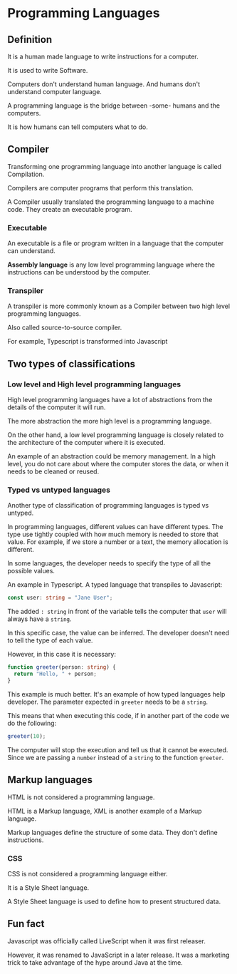 # Programming Languages

## Definition

It is a human made language to write instructions for a computer.

It is used to write Software.

Computers don't understand human language. And humans don't understand computer language.

A programming language is the bridge between -some- humans and the computers.

It is how humans can tell computers what to do.

## Compiler

Transforming one programming language into another language is called Compilation.

Compilers are computer programs that perform this translation.

A Compiler usually translated the programming language to a machine code. They create an executable program.

### Executable

An executable is a file or program written in a language that the computer can understand.

**Assembly language** is any low level programming language where the instructions can be understood by the computer.

### Transpiler

A transpiler is more commonly known as a Compiler between two high level programming languages.

Also called source-to-source compiler.

For example, Typescript is transformed into Javascript

## Two types of classifications

### Low level and High level programming languages

High level programming languages have a lot of abstractions from the details of the computer it will run.

The more abstraction the more high level is a programming language.

On the other hand, a low level programming language is closely related to the architecture of the computer where it is executed.

An example of an abstraction could be memory management. In a high level, you do not care about where the computer stores the data, or when it needs to be cleaned or reused.

### Typed vs untyped languages

Another type of classification of programming languages is typed vs untyped.

In programming languages, different values can have different types. The type use tightly coupled with how much memory is needed to store that value. For example, if we store a number or a text, the memory allocation is different.

In some languages, the developer needs to specify the type of all the possible values.

An example in Typescript. A typed language that transpiles to Javascript:

```typescript
const user: string = "Jane User";
```

The added `: string` in front of the variable tells the computer that `user` will always have a `string`.

In this specific case, the value can be inferred. The developer doesn't need to tell the type of each value.

However, in this case it is necessary:

```typescript
function greeter(person: string) {
  return "Hello, " + person;
}
```

This example is much better. It's an example of how typed languages help developer. The parameter expected in `greeter` needs to be a `string`.

This means that when executing this code, if in another part of the code we do the following:

```typescript
greeter(10);
```

The computer will stop the execution and tell us that it cannot be executed. Since we are passing a `number` instead of a `string` to the function `greeter`.

## Markup languages

HTML is not considered a programming language.

HTML is a Markup language, XML is another example of a Markup language.

Markup languages define the structure of some data. They don't define instructions.

### CSS

CSS is not considered a programming language either.

It is a Style Sheet language.

A Style Sheet language is used to define how to present structured data.

## Fun fact

Javascript was officially called LiveScript when it was first releaser.

However, it was renamed to JavaScript in a later release. It was a marketing trick to take advantage of the hype around Java at the time.